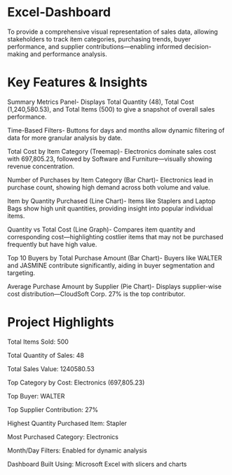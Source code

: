 # Excel-Dashboard
To provide a comprehensive visual representation of sales data, allowing stakeholders to track item categories, purchasing trends, buyer performance, and supplier contributions—enabling informed decision-making and performance analysis.

# Key Features & Insights
Summary Metrics Panel-
Displays Total Quantity (48), Total Cost (1,240,580.53), and Total Items (500) to give a snapshot of overall sales performance.

Time-Based Filters-
Buttons for days and months allow dynamic filtering of data for more granular analysis by date.

Total Cost by Item Category (Treemap)- 
Electronics dominate sales cost with 697,805.23, followed by Software and Furniture—visually showing revenue concentration.

Number of Purchases by Item Category (Bar Chart)-
Electronics lead in purchase count, showing high demand across both volume and value.

Item by Quantity Purchased (Line Chart)-
Items like Staplers and Laptop Bags show high unit quantities, providing insight into popular individual items.

Quantity vs Total Cost (Line Graph)-
Compares item quantity and corresponding cost—highlighting costlier items that may not be purchased frequently but have high value.

Top 10 Buyers by Total Purchase Amount (Bar Chart)-
Buyers like WALTER and JASMINE contribute significantly, aiding in buyer segmentation and targeting.

Average Purchase Amount by Supplier (Pie Chart)-
Displays supplier-wise cost distribution—CloudSoft Corp.
27% is the top contributor.

# Project Highlights
Total Items Sold: 500

Total Quantity of Sales: 48

Total Sales Value: 1240580.53

Top Category by Cost: Electronics (697,805.23)

Top Buyer: WALTER

Top Supplier Contribution: 27%

Highest Quantity Purchased Item: Stapler

Most Purchased Category: Electronics

Month/Day Filters: Enabled for dynamic analysis

Dashboard Built Using: Microsoft Excel with slicers and charts
